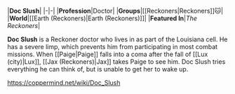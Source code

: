 |**Doc Slush**|
|-|-|
|**Profession**|Doctor|
|**Groups**|[[Reckoners\|Reckoners]]🐱︎|
|**World**|[[Earth (Reckoners)\|Earth (Reckoners)]]|
|**Featured In**|*The Reckoners*|

**Doc Slush** is a Reckoner doctor who lives in  as part of the Louisiana cell. He has a severe limp, which prevents him from participating in most combat missions. When [[Paige\|Paige]] falls into a coma after the fall of [[Lux (city)\|Lux]], [[Jax (Reckoners)\|Jax]] takes Paige to see him. Doc Slush tries everything he can think of, but is unable to get her to wake up.



https://coppermind.net/wiki/Doc_Slush